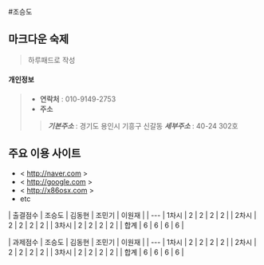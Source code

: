 #조승도
## 마크다운 숙제
> 하루패드로 작성

#### 개인정보
> * **연락처** : 010-9149-2753
> * **주소**
>> _**기본주소**_ : 경기도 용인시 기흥구 신갈동
>> _**세부주소**_ : 40-24 302호

## 주요 이용 사이트
* < http://naver.com >
* < http://google.com >
* < http://x86osx.com >
* etc

| 출결점수 | 조승도 | 김동현 | 조민기 | 이원재 |
| ---
| 1차시 | 2 | 2 | 2 | 2 |
| 2차시 | 2 | 2 | 2 | 2 |
| 3차시 | 2 | 2 | 2 | 2 |
| 합계 | 6 | 6 | 6 | 6 |

| 과제점수 | 조승도 | 김동현 | 조민기 | 이원재 |
| ---
| 1차시 | 2 | 2 | 2 | 2 |
| 2차시 | 2 | 2 | 2 | 2 |
| 3차시 | 2 | 2 | 2 | 2 |
| 합계 | 6 | 6 | 6 | 6 |


